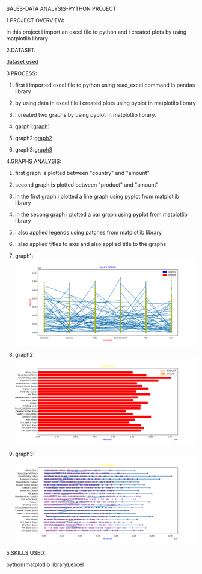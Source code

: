 SALES-DATA ANALYSIS-PYTHON PROJECT

1.PROJECT OVERVIEW:

  In this project i import an excel file to python and i created plots by using matplotlib library

2.DATASET:

<a href="https://github.com/NellipudiPravallika/python-dataanalysis-project1/blob/master/telugu-dashboard-blank.xlsx">dataset used</a>

3.PROCESS:

   1. first i imported excel file to python using read_excel command in pandas library
  
   2. by using data in excel file i created plots using pyplot in matplotlib library
  
   3. i created two graphs by using pyplot in matplotlib library.
  
   4. garph1:<a href="https://github.com/NellipudiPravallika/python-dataanalysis-project1/blob/master/Figure_4.png">graph1</a>
  
   5. graph2:<a href="https://github.com/NellipudiPravallika/python-dataanalysis-project1/blob/master/Figure_5.png">graph2</a>

   6. graph3:<a href="https://github.com/NellipudiPravallika/python-dataanalysis-project1/blob/master/Figure_3.png">graph3</a>

4.GRAPHS ANALYSIS:

   1. first graph is plotted between "country" and "amount"
  
   2. second graph is plotted between "product" and "amount"
  
   3. in the first graph i plotted a line graph using pyplot from matplotlib library
  
   4. in the secong graph i plotted a bar graph using pyplot from matplotlib library
     
   5. i also applied legends using patches from matplotlib library
     
   6. i also applied titles to axis and also applied title to the graphs
  
   7. graph1:<img src="https://github.com/NellipudiPravallika/python-dataanalysis-project1/blob/master/Figure_4.png">
  
   8. graph2:<img src="https://github.com/NellipudiPravallika/python-dataanalysis-project1/blob/master/Figure_5.png">

   9. graph3:<img src="https://github.com/NellipudiPravallika/python-dataanalysis-project1/blob/master/Figure_3.png">

5.SKILLS USED:

  python(matplotlib library),excel
